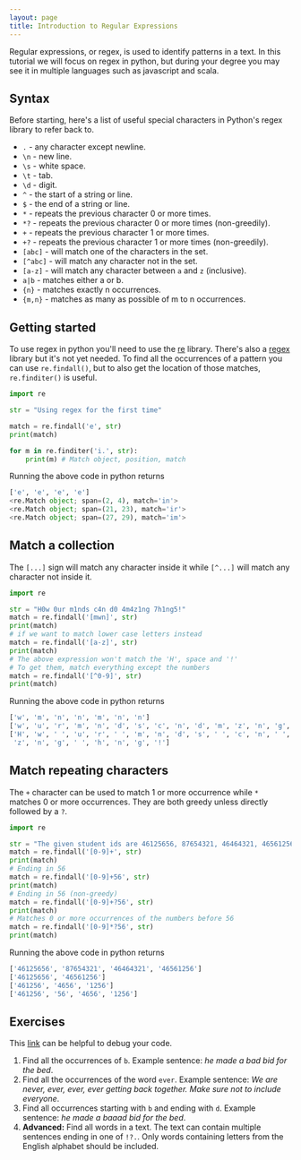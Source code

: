 ```yaml
---
layout: page
title: Introduction to Regular Expressions
---
```


Regular expressions, or regex, is used to identify patterns in a text. In this tutorial we will focus on regex in python, but during your degree you may see it in multiple languages such as javascript and scala.

## Syntax
Before starting, here's a list of useful special characters in Python's regex library to refer back to.
* `.` - any character except newline.
* `\n` - new line.
* `\s` - white space.
* `\t` - tab.
* `\d` - digit.
* `^` - the start of a string or line.
* `$` - the end of a string or line.
* `*` - repeats the previous character 0 or more times.
* `*?` - repeats the previous character 0 or more times (non-greedily).
* `+` - repeats the previous character 1 or more times.
* `+?` - repeats the previous character 1 or more times (non-greedily).
* `[abc]` - will match one of the characters in the set.
* `[^abc]` - will match any character not in the set.
* `[a-z]` - will match any character between `a` and `z` (inclusive).
* `a|b` - matches either a or b.
* `{n}` - matches exactly n occurrences.
* `{m,n}` - matches as many as possible of m to n occurrences.

## Getting started
To use regex in python you'll need to use the [re](https://docs.python.org/3/library/re.html) library. There's also a [regex](https://pypi.org/project/regex/) library but it's not yet needed. To find all the occurrences of a pattern you can use `re.findall()`, but to also get the location of those matches, `re.finditer()` is useful.

```py
import re

str = "Using regex for the first time"

match = re.findall('e', str)
print(match)

for m in re.finditer('i.', str):
    print(m) # Match object, position, match
```
Running the above code in python returns
```py
['e', 'e', 'e', 'e']
<re.Match object; span=(2, 4), match='in'>
<re.Match object; span=(21, 23), match='ir'>
<re.Match object; span=(27, 29), match='im'>
```

## Match a collection
The `[...]` sign will match any character inside it while  `[^...]` will match any character not inside it.
```py
import re

str = "H0w 0ur m1nds c4n d0 4m4z1ng 7h1ng5!"
match = re.findall('[mwn]', str)
print(match)
# if we want to match lower case letters instead
match = re.findall('[a-z]', str)
print(match)
# The above expression won't match the 'H', space and '!'
# To get them, match everything except the numbers
match = re.findall('[^0-9]', str)
print(match)
```
Running the above code in python returns
```py
['w', 'm', 'n', 'n', 'm', 'n', 'n']
['w', 'u', 'r', 'm', 'n', 'd', 's', 'c', 'n', 'd', 'm', 'z', 'n', 'g', 'h', 'n', 'g']
['H', 'w', ' ', 'u', 'r', ' ', 'm', 'n', 'd', 's', ' ', 'c', 'n', ' ', 'd', ' ', 'm',
 'z', 'n', 'g', ' ', 'h', 'n', 'g', '!']
```

## Match repeating characters
The `+` character can be used to match 1 or more occurrence while `*` matches 0 or more occurrences. They are both greedy unless directly followed by a `?`.

```py
import re

str = "The given student ids are 46125656, 87654321, 46464321, 46561256"
match = re.findall('[0-9]+', str)
print(match)
# Ending in 56
match = re.findall('[0-9]+56', str)
print(match)
# Ending in 56 (non-greedy)
match = re.findall('[0-9]+?56', str)
print(match)
# Matches 0 or more occurrences of the numbers before 56
match = re.findall('[0-9]*?56', str)
print(match)
```
Running the above code in python returns
```py
['46125656', '87654321', '46464321', '46561256']
['46125656', '46561256']
['461256', '4656', '1256']
['461256', '56', '4656', '1256']
```

## Exercises
This [link](https://regex101.com/) can be helpful to debug your code.
1. Find all the occurrences of `b`. Example sentence: *he made a bad bid for the bed*.
2. Find all the occurrences of the word `ever`. Example sentence: *We are never, ever, ever, ever getting back together. Make sure not to include everyone*.
3. Find all occurrences starting with `b` and ending with `d`. Example sentence: *he made a baaad bid for the bed*.
4. **Advanced:** Find all words in a text. The text can contain multiple sentences ending in one of `!?.`. Only words containing letters from the English alphabet should be included.
